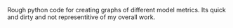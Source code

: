 Rough python code for creating graphs of different model metrics. Its quick and dirty and not representitive of my overall work.
